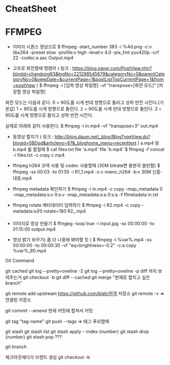 # CheatSheet

# FFMPEG

- 이미지 시퀀스 영상으로 
$ ffmpeg -start_number 383 -i %4d.png -c:v libx264 -preset slow  -profile:v high -level:v 4.0 -pix_fmt yuv420p -crf 22 -codec:a aac Output.mp4

- 고프로 회전할때 명령어 ( 링크 : https://blog.naver.com/PostView.nhn?blogId=chandong83&logNo=221298545679&categoryNo=0&parentCategoryNo=0&viewDate=&currentPage=1&postListTopCurrentPage=1&from=postView )
$ ffmpeg -i [입력 영상 파일명] -vf "transpose=[회전 모드]" [저장할 영상 파일명]

회전 모드는 다음과 같다.
0 = 90도를 시계 반대 방향으로 돌리고 상하 반전 시킨다.(기본값)
1 = 90도를 시계 방향으로 돌린다.
2 = 90도를 시계 반대 방향으로 돌린다.
3 = 90도를 시계 방향으로 돌리고 상하 반전 시킨다.

실제로 아래와 같이 사용한다.
$ ffmpeg -i in.mp4 -vf "transpose=3" out.mp4

- 동영상 합치기 ( 링크 : http://blog.daum.net/_blog/BlogTypeView.do?blogid=0BDqd&articleno=87&_bloghome_menu=recenttext )
a.mp4 랑 b.mp4 를 합칠때 
$ cat files.txt
file 'a.mp4'
file 'b.mp4'
$ ffmpeg -f concat -i files.txt -c copy c.mp4

- ffmpeg h264 코덱 사용 및 codec 사용할때 (30M bitrate면 충분히 쓸만함)
$ ffmpeg -ss 00:03 -to 01:55 -i R1_1.mp4 -c:v nvenc_h264 -b:v 30M 신흥-대동.mp4

- ffmpeg metadata 확인하기
$ ffmpeg -i in.mp4 -c copy -map_metadata 0 -map_metadata:s:v 0:s:v -map_metadata:s:a 0:s:a -f ffmetadata in.txt

- ffmpeg rotate 메타데이터 입력하기
$ ffmpeg -i R2.mp4 -c copy -metadata:s:v:0 rotate=180 R2_.mp4

- 이미지로 영상 만들기
$ ffmgeg -loop true -i input.jpg -ss 00:00:00 -to 01:15:00 output.mp4

- 영상 밝기 바꾸기( 좀 더 나중에 봐야할 듯 )
$ ffmpeg -i %var%.mp4 -ss 00:00:00 -to 00:00:30 -vf "eq=brightness=-0.2" -c:a copy %var%_80.mp4

Git Command

git cached
git log --pretty=oneline -2
git log --pretty=oneline -p diff 까지 보여주는거
git checkout -b
git diff --cached
git merge "현재로 합치고 싶은 branch"

git remote add upstream https://github.com/blah/원격 저장소
git remote -v  => 연결된 저장소

git commit --amend 현재 커밋에 합쳐서 커밋

git tag "tag-name"
git push --tags    => 태그 푸쉬할때

git stash
git stash list
git stash apply --index {number}
git stash drop {number}
git stash pop ???

git branch

체크아웃에다가 브랜드 생성
git checkout -b <branch>
